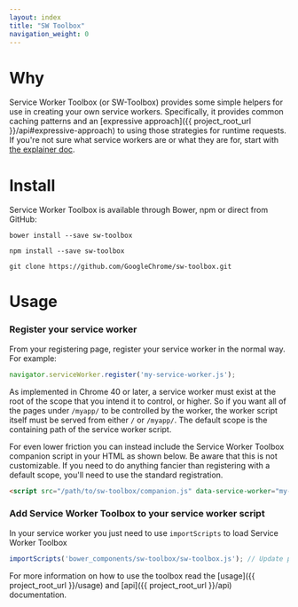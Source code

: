 ```yaml
---
layout: index
title: "SW Toolbox"
navigation_weight: 0
---
```


# Why

Service Worker Toolbox (or SW-Toolbox) provides some simple helpers for use
in creating your own service workers. Specifically, it provides common caching
patterns and an [expressive approach]({{ project_root_url }}/api#expressive-approach)
to using those strategies for runtime requests. If you're not sure what
service workers are or what they are for, start with
[the explainer doc](https://github.com/slightlyoff/ServiceWorker/blob/master/explainer.md).

# Install

Service Worker Toolbox is available through Bower, npm or direct from GitHub:

`bower install --save sw-toolbox`

`npm install --save sw-toolbox`

`git clone https://github.com/GoogleChrome/sw-toolbox.git`

# Usage

### Register your service worker

From your registering page, register your service worker in the normal way.
For example:

```javascript
navigator.serviceWorker.register('my-service-worker.js');
```
As implemented in Chrome 40 or later, a service worker must exist at the root
of the scope that you intend it to control, or higher. So if you want all of
the pages under `/myapp/` to be controlled by the worker, the worker script
itself must be served from either `/` or `/myapp/`. The default scope is the
containing path of the service worker script.

For even lower friction you can instead include the Service Worker Toolbox
companion script in your HTML as shown below. Be aware that this is not
customizable. If you need to do anything fancier than registering with a
default scope, you'll need to use the standard registration.

```html
<script src="/path/to/sw-toolbox/companion.js" data-service-worker="my-service-worker.js"></script>
```

### Add Service Worker Toolbox to your service worker script

In your service worker you just need to use `importScripts` to load Service Worker Toolbox

```javascript
importScripts('bower_components/sw-toolbox/sw-toolbox.js'); // Update path to match your own setup
```

For more information on how to use the toolbox read
the [usage]({{ project_root_url }}/usage) and [api]({{ project_root_url }}/api) documentation.
